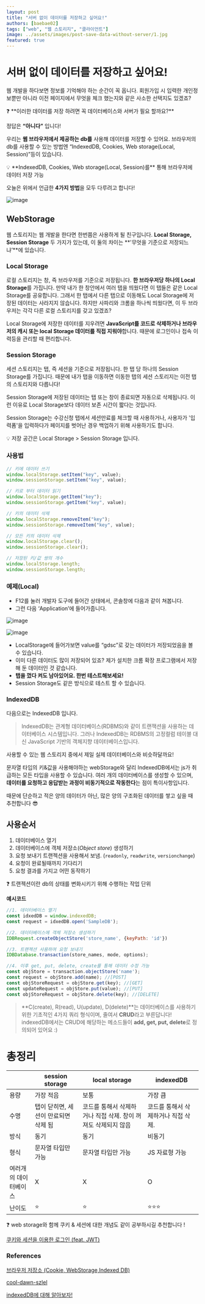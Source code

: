 ```yaml
---
layout: post
title: "서버 없이 데이터를 저장하고 싶어요!"
authors: [baebae02]
tags: ["web", "웹 스토리지", "클라이언트"]
image: ../assets/images/post-save-data-without-server/1.jpg
featured: true
---
```


# 서버 없이 데이터를 저장하고 싶어요!

웹 개발을 하다보면 정보를 기억해야 하는 순간이 꼭 옵니다. 회원가입 시 입력한 개인정보뿐만 아니라 이전 페이지에서 무엇을 체크 했는지와 같은 사소한 선택지도 있겠죠?

<aside>
❓ **이러한 데이터를 저장 하려면 꼭 데이터베이스와 서버가 필요 할까요?**

</aside>

정답은 **“아니다”** 입니다!

우리는 **웹 브라우저에서 제공하는 db를** 사용해 데이터를 저장할 수 있어요. 브라우저의 db를 사용할 수 있는 방법엔 “IndexedDB, Cookies, Web storage(Local, Session)”등이 있습니다.

<aside>
💡 **IndexedDB, Cookies, Web storage(Local, Session)를** 통해 브라우저에 데이터 저장 가능

</aside>

오늘은 위에서 언급한 **4가지 방법**을 모두 다루려고 합니다!

![image](../assets/images/post-save-data-without-server/1.jpg)

## WebStorage

웹 스토리지는 웹 개발을 한다면 한번쯤은 사용하게 될 친구입니다. **Local Storage, Session Storage** 두 가지가 있는데, 이 둘의 차이는 **'무엇을 기준으로 저장되느냐’**에 있습니다.

### Local Storage

로컬 스토리지는 창, 즉 브라우저를 기준으로 저장됩니다. **한 브라우저당 하나의 Local Storage**를 가집니다. 만약 내가 한 창안에서 여러 탭을 띄웠다면 이 탭들은 같은 Local Storage를 공유합니다. 그래서 한 탭에서 다른 탭으로 이동해도 Local Storage에 저장된 데이터는 사라지지 않습니다. 하지만 사파리와 크롬을 하나씩 띄웠다면, 이 두 브라우저는 각각 다른 로컬 스토리지를 갖고 있겠죠?

Local Storage에 저장한 데이터를 지우려면 **JavaScript를 코드로 삭제하거나 브라우저의 캐시 또는 local Storage 데이터를 직접 지워야**합니다. 때문에 로그인이나 접속 이력등을 관리할 때 편리합니다.


### Session Storage

세션 스토리지는 탭, 즉 세션을 기준으로 저장됩니다. 한 탭 당 하나의 Session Storage를 가집니다. 때문에 내가 탭을 이동하면 이동한 탭의 세션 스토리지는 이전 탭의 스토리지와 다릅니다!

Session Storage에 저장된 데이터는 탭 또는 창이 종료되면 자동으로 삭제됩니다. 이런 이유로 Local Storage보다 데이터 보존 시간이 짧다는 것입니다.

Session Storage는 수강신청 탭에서 세션만료를 체크할 때 사용하거나, 사용자가 '입력폼'을 입력하다가 페이지를 벗어난 경우 백업하기 위해 사용하기도 합니다. 

<aside>
💡 저장 공간은 Local Storage > Session Storage 입니다.

</aside>

### 사용법

```jsx
// 키에 데이터 쓰기
window.localStorage.setItem("key", value);
window.sessionStorage.setItem("key", value);

// 키로 부터 데이터 읽기
window.localStorage.getItem("key");
window.sessionStorage.getItem("key", value);

// 키의 데이터 삭제
window.localStorage.removeItem("key");
window.sessionStorage.removeItem("key", value);

// 모든 키의 데이터 삭제
window.localStorage.clear();
window.sessionStorage.clear();

// 저장된 키/값 쌍의 개수
window.localStorage.length;
window.sessionStorage.length;
```

### 예제(Local)

- F12를 눌러 개발자 도구에 들어간 상태에서, 콘솔창에 다음과 같이 쳐봅니다.
- 그런 다음 ‘Application’에 들어가줍니다.

![image](../assets/images/post-save-data-without-server/2.png)

![image](../assets/images/post-save-data-without-server/3.png)

- LocalStorage에 들어가보면 value를 “gdsc”로 갖는 데이터가 저장되었음을 볼 수 있습니다.
- 이미 다른 데이터도 많이 저장되어 있죠? 제가 설치한 크롬 확장 프로그램에서 저장해 둔 데이터인 것 같습니다.
- **탭을 껐다 켜도 남아있어요. 한번 테스트해보세요!**
- Session Storage도 같은 방식으로 테스트 할 수 있습니다.

### IndexedDB

다음으로는 IndexedDB 입니다.

> IndexedDB는 관계형 데이터베이스(RDBMS)와 같이 트랜잭션을 사용하는 데이터베이스 시스템입니다. 그러나 IndexedDB는 RDBMS의 고정컬럼 테이블 대신 JavaScript 기반의 객체지향 데이터베이스입니다.
>

사용할 수 있는 웹 스토리지 중에서 제일 실제 데이터베이스와 비슷하달까요!

문자열 타입의 키&값을 사용해야하는 webStorage와 달리 IndexedDB에서는 js가 취급하는 모든 타입을 사용할 수 있습니다. 여러 개의 데이터베이스를 생성할 수 있으며, **데이터를 요청하고 응답받는 과정이 비동기적으로 작동한다**는 점이 특이사항입니다.

때문에 단순하고 적은 양의 데이터가 아닌, 많은 양의 구조화된 데이터를 쌓고 싶을 때 추천합니다 😎

## ****************사용순서****************

1. 데이터베이스 열기
2. 데이터베이스에 객체 저장소(*Object store*) 생성하기
3. 요청 보내기
   트랜젝션을 사용해서 보냄. (`readonly`, `readwrite`, `versionchange`)
4. 요청이 완료될때까지 기다리기
5. 요청 결과를 가지고 어떤 동작하기

<aside>
❓ 트랜젝션이란 db의 상태를 변화시키기 위해 수행하는 작업 단위

</aside>

**예시코드**

```jsx
//1. 데이터베이스 열기
const idxedDB = window.indexedDB;
const request = idxedDB.open('SampleDB');

//2. 데이터베이스에 객체 저장소 생성하기
IDBRequest.createObjectStore('store_name', {keyPath: 'id'})

//3. 트랜젝션 사용하여 요청 보내기
IDBDatabase.transaction(store_names, mode, options);

//4. 이후 get, put, delete, create를 통해 데이터 수정 가능
const objStore = transaction.objectStore('name');
const request = objStore.add(name); //[POST]
const objStoreRequest = objStore.get(key); //[GET]
const updateRequest = objStore.put(value); //[PUT]
const objStoreRequest = objStore.delete(key); //[DELETE]
```

> **C(create), R(read), U(update), D(delete)**는 데이터베이스를 사용하기 위한 기초적인 4가지 쿼리 형식이며, 줄여서 **CRUD**라고 부른답니다!
indexedDB에서는 CRUD에 해당하는 메소드들이 **add, get, put, delete**로 정의되어 있어요 :)
>

# 총정리

|  | session storage       | local storage                       | indexedDB            |
| --- |-----------------------|-------------------------------------|----------------------|
| 용량 | 가장 적음                 | 보통                      | 가장 큼                 |
| 수명 | 탭이 닫히면, 세션이 만료되면 삭제 됨 | 코드를 통해서 삭제하거나 직접 삭제. 창이 꺼져도 삭제되지 않음 | 코드를 통해서 삭제하거나 직접 삭제. |
| 방식 | 동기                    | 동기                                  | 비동기                  |
| 형식 | 문자열 타입만 가능            | 문자열 타입만 가능                          | JS 자료형 가능            |
| 여러개의 데이터베이스 | X                     | X                                   | O                    |
| 난이도 | ⭐️                    | ⭐️                                  | ⭐️⭐️⭐️               |

<aside>
❓ web storage와 함께 쿠키 & 세션에 대한 개념도 같이 공부하시길 추천합니다 !

</aside>

[쿠키와 세션을 이용한 로그인 (feat. JWT)](https://gdsc-university-of-seoul.github.io/Login-using-cookie-and-session/)

### References

[브라우저 저장소 (Cookie, WebStorage,Indexed DB)](https://velog.io/@yebb/%EB%B8%8C%EB%9D%BC%EC%9A%B0%EC%A0%80-%EC%A0%80%EC%9E%A5%EC%86%8C-Cookie-WebStorageIndexed-DB)

[cool-dawn-szlel](https://codesandbox.io/s/cool-dawn-szlel?file=/src/App.vue)

[indexedDB에 대해 알아보자!](https://mong-blog.tistory.com/entry/indexedDB%EC%97%90-%EB%8C%80%ED%95%B4-%EC%95%8C%EC%95%84%EB%B3%B4%EC%9E%90)
